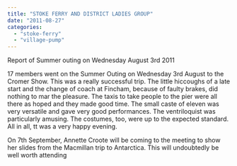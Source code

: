 ```yaml
---
title: "STOKE FERRY AND DISTRICT LADIES GROUP"
date: "2011-08-27"
categories: 
  - "stoke-ferry"
  - "village-pump"
---
```


Report of Summer outing on Wednesday August 3rd 2011

17 members went on the Summer Outing on Wednesday 3rd August to the Cromer Show. This was a really successful trip. The little hiccoughs of a late start and the change of coach at Fincham, because of faulty brakes, did nothing to mar the pleasure. The taxis to take people to the pier were all there as hoped and they made good time. The small caste of eleven was very versatile and gave very good performances. The ventriloquist was particularly amusing. The costumes, too, were up to the expected standard. All in all, tt was a very happy evening.

On 7th September, Annette Croote will be coming to the meeting to show her slides from the Macmillan trip to Antarctica. This will undoubtedly be well worth attending
